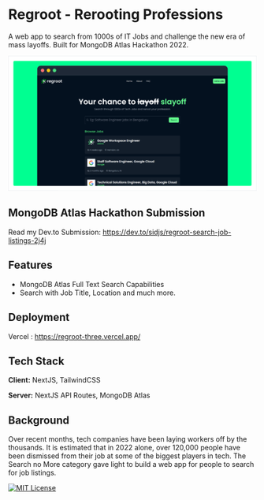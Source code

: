 
# Regroot - Rerooting Professions

A web app to search from 1000s of IT Jobs and challenge the new era of mass layoffs. Built for MongoDB Atlas Hackathon 2022.




![App Screenshot](https://raw.githubusercontent.com/sid-js/regroot/main/public/cover%20(2).png)


## MongoDB Atlas Hackathon Submission
Read my Dev.to Submission: https://dev.to/sidjs/regroot-search-job-listings-2j4j

## Features

- MongoDB Atlas Full Text Search Capabilities
- Search with Job Title, Location and much more.


## Deployment

Vercel : https://regroot-three.vercel.app/


## Tech Stack

**Client:** NextJS, TailwindCSS

**Server:** NextJS API Routes, MongoDB Atlas



## Background

Over recent months, tech companies have been laying workers off by the thousands. It is estimated that in 2022 alone, over 120,000 people have been dismissed from their job at some of the biggest players in tech. The Search no More category gave light to build a web app for people to search for job listings.


[![MIT License](https://img.shields.io/badge/License-MIT-green.svg)](https://choosealicense.com/licenses/mit/)


